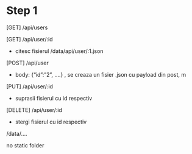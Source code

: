 # Step 1

[GET] /api/users

[GET] /api/user/:id

- citesc fisierul /data/api/user/:1.json

[POST] /api/user

- body: {“id”:”2”, ….} , se creaza un fisier .json cu payload din post, m

[PUT] /api/user/:id

- suprasii fisierul cu id respectiv

[DELETE] /api/user/:id

- stergi fisierul cu id respectiv

/data/….

no static folder


